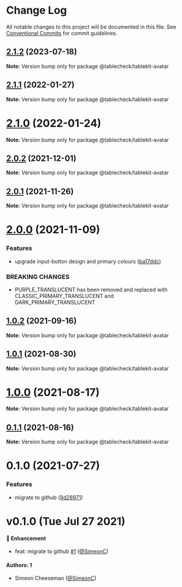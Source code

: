# Change Log

All notable changes to this project will be documented in this file.
See [Conventional Commits](https://conventionalcommits.org) for commit guidelines.

## [2.1.2](https://github.com/tablecheck/tablekit/compare/@tablecheck/tablekit-avatar@2.1.1...@tablecheck/tablekit-avatar@2.1.2) (2023-07-18)

**Note:** Version bump only for package @tablecheck/tablekit-avatar





## [2.1.1](https://github.com/tablecheck/tablekit/compare/@tablecheck/tablekit-avatar@2.1.0...@tablecheck/tablekit-avatar@2.1.1) (2022-01-27)

**Note:** Version bump only for package @tablecheck/tablekit-avatar





# [2.1.0](https://github.com/tablecheck/tablekit/compare/@tablecheck/tablekit-avatar@2.0.2...@tablecheck/tablekit-avatar@2.1.0) (2022-01-24)

**Note:** Version bump only for package @tablecheck/tablekit-avatar





## [2.0.2](https://github.com/tablecheck/tablekit/compare/@tablecheck/tablekit-avatar@2.0.1...@tablecheck/tablekit-avatar@2.0.2) (2021-12-01)

**Note:** Version bump only for package @tablecheck/tablekit-avatar





## [2.0.1](https://github.com/tablecheck/tablekit/compare/@tablecheck/tablekit-avatar@2.0.0...@tablecheck/tablekit-avatar@2.0.1) (2021-11-26)

**Note:** Version bump only for package @tablecheck/tablekit-avatar





# [2.0.0](https://github.com/tablecheck/tablekit/compare/@tablecheck/tablekit-avatar@1.0.2...@tablecheck/tablekit-avatar@2.0.0) (2021-11-09)


### Features

* upgrade input-button design and primary colours ([ba17ddc](https://github.com/tablecheck/tablekit/commit/ba17ddccb7634573f8c151a734d2f1acb3b82ec7))


### BREAKING CHANGES

* PURPLE_TRANSLUCENT has been removed and replaced with CLASSIC_PRIMARY_TRANSLUCENT and DARK_PRIMARY_TRANSLUCENT





## [1.0.2](https://github.com/tablecheck/tablekit/compare/@tablecheck/tablekit-avatar@1.0.1...@tablecheck/tablekit-avatar@1.0.2) (2021-09-16)

**Note:** Version bump only for package @tablecheck/tablekit-avatar





## [1.0.1](https://github.com/tablecheck/tablekit/compare/@tablecheck/tablekit-avatar@1.0.0...@tablecheck/tablekit-avatar@1.0.1) (2021-08-30)

**Note:** Version bump only for package @tablecheck/tablekit-avatar





# [1.0.0](https://github.com/tablecheck/tablekit/compare/@tablecheck/tablekit-avatar@0.1.1...@tablecheck/tablekit-avatar@1.0.0) (2021-08-17)

**Note:** Version bump only for package @tablecheck/tablekit-avatar





## [0.1.1](https://github.com/tablecheck/tablekit/compare/@tablecheck/tablekit-avatar@0.1.0...@tablecheck/tablekit-avatar@0.1.1) (2021-08-16)

**Note:** Version bump only for package @tablecheck/tablekit-avatar





# 0.1.0 (2021-07-27)


### Features

* migrate to github ([8d28971](https://github.com/tablecheck/tablekit/commit/8d28971175010fcb2a3cd9c48a749e7af1bdc9f9))





# v0.1.0 (Tue Jul 27 2021)

#### 🚀 Enhancement

- feat: migrate to github [#1](https://github.com/tablecheck/tablekit/pull/1) ([@SimeonC](https://github.com/SimeonC))

#### Authors: 1

- Simeon Cheeseman ([@SimeonC](https://github.com/SimeonC))
